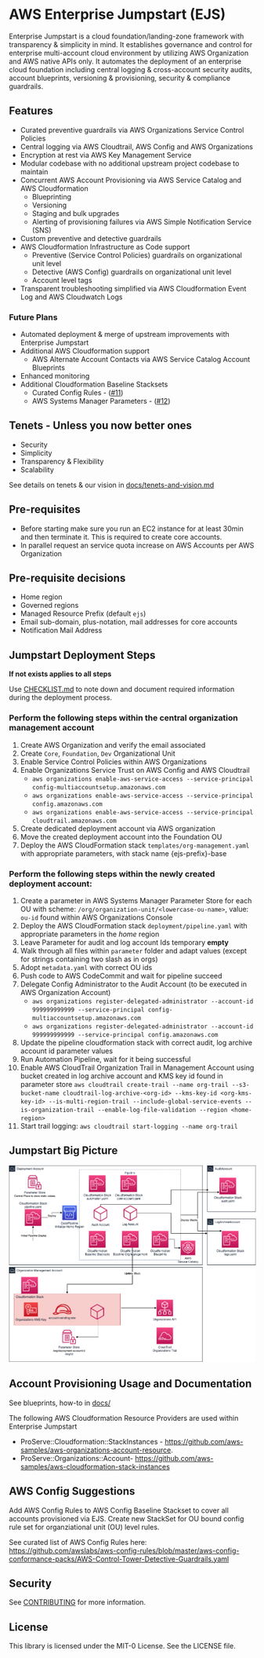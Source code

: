 # AWS Enterprise Jumpstart (EJS)

Enterprise Jumpstart is a cloud foundation/landing-zone framework with transparency & simplicity in mind. It establishes governance and control for enterprise multi-account cloud environment by utilizing AWS Organization and AWS native APIs only. It automates the deployment of an enterprise cloud foundation including central logging & cross-account security audits, account blueprints, versioning & provisioning, security & compliance guardrails.

## Features

* Curated preventive guardrails via AWS Organizations Service Control Policies
* Central logging via AWS Cloudtrail, AWS Config and AWS Organizations
* Encryption at rest via AWS Key Management Service
* Modular codebase with no additional upstream project codebase to maintain
* Concurrent AWS Account Provisioning via AWS Service Catalog and AWS Cloudformation
    * Blueprinting
    * Versioning
    * Staging and bulk upgrades
    * Alerting of provisioning failures via AWS Simple Notification Service (SNS)
* Custom preventive and detective guardrails
* AWS Cloudformation Infrastructure as Code support
    * Preventive (Service Control Policies) guardrails on organizational unit level
    * Detective (AWS Config) guardrails on organizational unit level
    * Account level tags
* Transparent troubleshooting simplified via AWS Cloudformation Event Log and AWS Cloudwatch Logs

### Future Plans

* Automated deployment & merge of upstream improvements with Enterprise Jumpstart
* Additional AWS Cloudformation support
    * AWS Alternate Account Contacts via AWS Service Catalog Account Blueprints
* Enhanced monitoring
* Additional Cloudformation Baseline Stacksets
    * Curated Config Rules - ([#11](https://github.com/aws-samples/aws-enterprise-jumpstart/pull/11))
    * AWS Systems Manager Parameters  - ([#12](https://github.com/aws-samples/aws-enterprise-jumpstart/pull/12))

## Tenets - Unless you now better ones

* Security
* Simplicity
* Transparency & Flexibility
* Scalability

See details on tenets & our vision in [docs/tenets-and-vision.md](docs/tenets-and-vision.md)

## Pre-requisites

* Before starting make sure you run an EC2 instance for at least 30min and then terminate it. This is required to create core accounts.
* In parallel request an service quota increase on AWS Accounts per AWS Organization

## Pre-requisite decisions

* Home region
* Governed regions
* Managed Resource Prefix (default `ejs`)
* Email sub-domain, plus-notation, mail addresses for core accounts
* Notification Mail Address

## Jumpstart Deployment Steps

**If not exists applies to all steps**

Use [CHECKLIST.md](CHECKLIST.md) to note down and document required information during the deployment process.

### Perform the following steps within the central organization management account

1. Create AWS Organization and verify the email associated
2. Create `Core`, `Foundation`, `Dev` Organizational Unit
3. Enable Service Control Policies within AWS Organizations
4. Enable Organizations Service Trust on AWS Config and AWS Cloudtrail
   * `aws organizations enable-aws-service-access --service-principal config-multiaccountsetup.amazonaws.com`
   * `aws organizations enable-aws-service-access --service-principal config.amazonaws.com`
   * `aws organizations enable-aws-service-access --service-principal cloudtrail.amazonaws.com`
5. Create dedicated deployment account via AWS organization
6. Move the created deployment account into the Foundation OU
7. Deploy the AWS CloudFormation stack `templates/org-management.yaml` with appropriate parameters, with stack name {ejs-prefix}-base

### Perform the following steps within the newly created deployment account:

1. Create a parameter in AWS Systems Manager Parameter Store for each OU with scheme: `/org/organization-unit/<lowercase-ou-name>`, value: `ou-id` found within AWS Organizations Console
2. Deploy the AWS CloudFormation stack `deployment/pipeline.yaml` with appropriate parameters in the _home_ region
3. Leave Parameter for audit and log account Ids temporary **empty**
4. Walk through all files within `parameter` folder and adapt values (except for strings containing two slash as in orgs)
5. Adopt `metadata.yaml` with correct OU ids
6. Push code to AWS CodeCommit and wait for pipeline succeed
7. Delegate Config Administrator to the Audit Account (to be executed in AWS Organization Account)
   * `aws organizations register-delegated-administrator --account-id 999999999999 --service-principal config-multiaccountsetup.amazonaws.com`
   * `aws organizations register-delegated-administrator --account-id 999999999999 --service-principal config.amazonaws.com`
9. Update the pipeline cloudformation stack with correct audit, log archive account id parameter values
10. Run Automation Pipeline, wait for it being successful
11. Enable AWS CloudTrail Organization Trail in Management Account using bucket created in log archive account and KMS key id found in parameter store
    `aws cloudtrail create-trail --name org-trail --s3-bucket-name cloudtrail-log-archive-<org-id> --kms-key-id <org-kms-key-id> --is-multi-region-trail --include-global-service-events --is-organization-trail --enable-log-file-validation --region <home-region>`
12. Start trail logging: `aws cloudtrail start-logging --name org-trail`

## Jumpstart Big Picture

![jumpstart-deployment-diagram](docs/jumpstart-deployment.png)

## Account Provisioning Usage and Documentation

See blueprints, how-to in [docs/](docs)

The following AWS Cloudformation Resource Providers are used within Enterprise Jumpstart

* ProServe::Cloudformation::StackInstances - https://github.com/aws-samples/aws-organizations-account-resource.
* ProServe::Organizations::Account- https://github.com/aws-samples/aws-cloudformation-stack-instances

## AWS Config Suggestions

Add AWS Config Rules to AWS Config Baseline Stackset to cover all accounts provisioned via EJS. Create new StackSet for OU bound config rule set for organziational unit (OU) level rules.

See curated list of AWS Config Rules here: https://github.com/awslabs/aws-config-rules/blob/master/aws-config-conformance-packs/AWS-Control-Tower-Detective-Guardrails.yaml

## Security

See [CONTRIBUTING](CONTRIBUTING.md#security-issue-notifications) for more information.

## License

This library is licensed under the MIT-0 License. See the LICENSE file.

